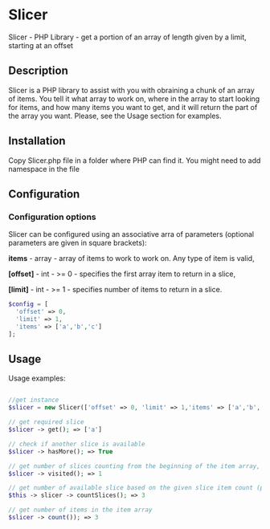# Slicer

  Slicer - PHP Library 
    - get a portion of an array of length given by a limit, starting at an offset

## Description
  Slicer is a PHP library to assist with you with obraining a chunk of an array of items. 
  You tell it what array to work on, where in the array to start looking for items, and how many items
  you want to get, and it will return the part of the array you want. Please, see the Usage section for examples.

## Installation
  Copy Slicer.php file in a folder where PHP can find it. You might need to add namespace in the file

## Configuration

### Configuration options
Slicer can be configured using an associative arra of parameters (optional parameters are given in square brackets): 

**items** - array - array of items to work to work on. Any type of item is valid, 

**[offset]** - int - >= 0 - specifies the first array item to return in a slice,

**[limit]** - int - >= 1 - specifies number of items to return in a slice.
  

```php
$config = [
  'offset' => 0, 
  'limit' => 1,
  'items' => ['a','b','c']
];
```

## Usage
Usage examples:

```php

//get instance
$slicer = new Slicer(['offset' => 0, 'limit' => 1,'items' => ['a','b','c']]);

// get required slice
$slicer -> get(); => ['a']

// check if another slice is available
$slicer -> hasMore(); => True

// get number of slices counting from the beginning of the item array, current slice included 
$slicer -> visited(); => 1

// get number of available slice based on the given slice item count (provided as $limit)
$this -> slicer -> countSlices(); => 3

// get number of items in the item array
$slicer -> count()); => 3

```


